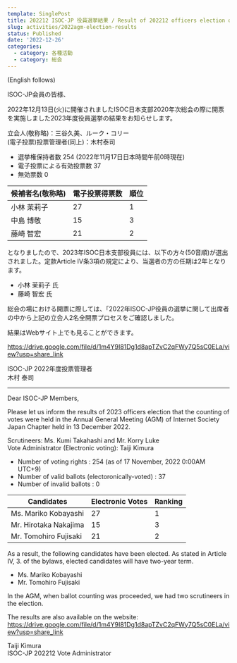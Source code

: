 ```yaml
---
template: SinglePost
title: 202212 ISOC-JP 役員選挙結果 / Result of 202212 officers election of Internet Society Japan Chapter (ISOC-JP)
slug: activities/2022agm-election-results
status: Published
date: '2022-12-26'
categories:
  - category: 各種活動
  - category: 総会
---
```


(English follows)

ISOC-JP会員の皆様、

2022年12月13日(火)に開催されましたISOC日本支部2020年次総会の際に開票を実施しました2023年度役員選挙の結果をお知らせします。

立会人(敬称略)：三谷久美、ルーク・コリー  
(電子投票)投票管理者(同上)：木村泰司


- 選挙権保持者数           254 (2022年11月17日日本時間午前0時現在)
- 電子投票による有効投票数  37
- 無効票数                   0

|候補者名(敬称略)|電子投票得票数|順位|
|----|----|----|
|小林 茉莉子|27|1|
|中島 博敬|15|3|
|藤崎 智宏|21|2|

となりましたので、2023年ISOC日本支部役員には、以下の方々(50音順)が選出されました。定款Article IV条3項の規定により、当選者の方の任期は2年となります。

- 小林 茉莉子 氏
- 藤崎 智宏 氏
 
総会の場における開票に際しては、「2022年ISOC-JP役員の選挙に関して出席者の中から上記の立会人2名全開票プロセスをご確認しました。

結果はWebサイト上でも見ることができます。

https://drive.google.com/file/d/1m4Y9I81Dg1d8apTZvC2qFWy7Q5sC0ELa/view?usp=share_link

ISOC-JP 2022年度投票管理者  
木村 泰司

-----

Dear ISOC-JP Members,

Please let us inform the results of 2023 officers election that the counting of votes were held in the Annual General Meeting (AGM) of Internet Society Japan Chapter held in 13 December 2022.

Scrutineers: Ms. Kumi Takahashi and Mr. Korry Luke  
Vote Administrator (Electronic voting): Taiji Kimura

- Number of voting rights : 254 (as of 17 November, 2022 0:00AM UTC+9)
- Number of valid ballots (electoronically-voted) : 37
- Number of invalid ballots : 0

|Candidates|Electronic Votes|Ranking|
|----|----|----|
|Ms. Mariko Kobayashi|27|1|
|Mr. Hirotaka Nakajima|15|3|
|Mr. Tomohiro Fujisaki|21|2|


As a result, the following candidates have been elected.  As stated in Article IV, 3. of the bylaws, elected candidates will have two-year term.

- Ms. Mariko Kobayashi
- Mr. Tomohiro Fujisaki

In the AGM, when ballot counting was proceeded, we had two scrutineers in the election.

The results are also available on the website:
https://drive.google.com/file/d/1m4Y9I81Dg1d8apTZvC2qFWy7Q5sC0ELa/view?usp=share_link

Taiji Kimura  
ISOC-JP 202212 Vote Administrator
